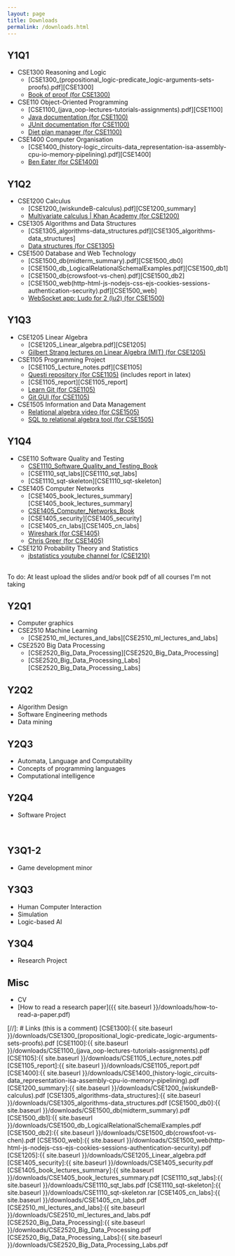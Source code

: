 ```yaml
---
layout: page
title: Downloads
permalink: /downloads.html
---
```


## Y1Q1
* CSE1300 Reasoning and Logic
  * [CSE1300_(propositional_logic-predicate_logic-arguments-sets-proofs).pdf][CSE1300]
  * [Book of proof (for CSE1300)](https://www.people.vcu.edu/~rhammack/BookOfProof/)
* CSE110 Object-Oriented Programming
  * [CSE1100_(java_oop-lectures-tutorials-assignments).pdf][CSE1100]
  * [Java documentation (for CSE1100)](https://docs.oracle.com/en/java/javase/11/docs/api/index.html)
  * [JUnit documentation (for CSE1100)](https://junit.org/junit5/docs/current/api/org.junit.jupiter.api/org/junit/jupiter/api/Assertions.html)
  * [Diet plan manager (for CSE1100)](https://github.com/skirienkopanea/diet)
* CSE1400 Computer Organisation
  * [CSE1400_(history-logic_circuits-data_representation-isa-assembly-cpu-io-memory-pipelining).pdf][CSE1400]
  * [Ben Eater (for CSE1400)](https://eater.net/)

## Y1Q2
* CSE1200 Calculus
  * [CSE1200_(wiskundeB-calculus).pdf][CSE1200_summary]
  * [Multivariate calculus \| Khan Academy (for CSE1200)](https://www.khanacademy.org/math/multivariable-calculus)
* CSE1305 Algorithms and Data Structures
  * [CSE1305_algorithms-data_structures.pdf][CSE1305_algorithms-data_structures]
  * [Data structures (for CSE1305)](https://fa20.datastructur.es/)
* CSE1500 Database and Web Technology
  * [CSE1500_db(midterm_summary).pdf][CSE1500_db0]
  * [CSE1500_db_LogicalRelationalSchemalExamples.pdf][CSE1500_db1]
  * [CSE1500_db(crowsfoot-vs-chen).pdf][CSE1500_db2] 
  * [CSE1500_web(http-html-js-nodejs-css-ejs-cookies-sessions-authentication-security).pdf][CSE1500_web]
  * [WebSocket app: Ludo for 2 (lu2) (for CSE1500)](https://github.com/skirienkopanea/lu2)

## Y1Q3
* CSE1205 Linear Algebra
  * [CSE1205_Linear_algebra.pdf][CSE1205] 
  * [Gilbert Strang lectures on Linear Algebra (MIT) (for CSE1205)](https://www.youtube.com/playlist?list=PL49CF3715CB9EF31D)
* CSE1105 Programming Project
  * [CSE1105_Lecture_notes.pdf][CSE1105] 
  * [Questi repository (for CSE1105)](https://github.com/skirienkopanea/questi) (includes report in latex)
  * [CSE1105_report][CSE1105_report]
  * [Learn Git (for CSE1105)](https://learngitbranching.js.org/)
  * [Git GUI (for CSE1105)](https://www.sourcetreeapp.com/)
* CSE1505 Information and Data Management
  * [Relational algebra video (for CSE1505)](https://www.youtube.com/watch?v=tii7xcFilOA)
  * [SQL to relational algebra tool (for CSE1505)](https://dbis-uibk.github.io/relax/calc/local/uibk/local/0)

## Y1Q4
* CSE110 Software Quality and Testing
  * [CSE1110_Software_Quality_and_Testing_Book](https://sttp.site)
  * [CSE1110_sqt_labs][CSE1110_sqt_labs]
  * [CSE1110_sqt-skeleton][CSE1110_sqt-skeleton]
* CSE1405 Computer Networks
  * [CSE1405_book_lectures_summary][CSE1405_book_lectures_summary]
  * [CSE1405_Computer_Networks_Book](http://index-of.es/Varios-2/Computer%20Networks%205th%20Edition.pdf#page=1)
  * [CSE1405_security][CSE1405_security]
  * [CSE1405_cn_labs][CSE1405_cn_labs]
  * [Wireshark (for CSE1405)](https://www.wireshark.org/)
  * [Chris Greer (for CSE1405)](https://www.youtube.com/watch?v=OU-A2EmVrKQ)
* CSE1210 Probability Theory and Statistics
  * [jbstatistics youtube channel for (CSE1210)](https://www.youtube.com/user/jbstatistics)

<br>
To do: At least upload the slides and/or book pdf of all courses I'm not taking

## Y2Q1
* Computer graphics
* CSE2510 Machine Learning
  * [CSE2510_ml_lectures_and_labs][CSE2510_ml_lectures_and_labs]
* CSE2520 Big Data Processing
  * [CSE2520_Big_Data_Processing][CSE2520_Big_Data_Processing]
  * [CSE2520_Big_Data_Processing_Labs][CSE2520_Big_Data_Processing_Labs]

## Y2Q2
* Algorithm Design
* Software Engineering methods
* Data mining

## Y2Q3
* Automata, Language and Computability
* Concepts of programming languages
* Computational intelligence

## Y2Q4
* Software Project

<br>

## Y3Q1-2
* Game development minor

## Y3Q3
* Human Computer Interaction
* Simulation
* Logic-based AI

## Y3Q4
* Research Project

## Misc
* CV
* [How to read a research paper]({{ site.baseurl }}/downloads/how-to-read-a-paper.pdf)

[//]: # Links (this is a comment)
[CSE1300]:{{ site.baseurl }}/downloads/CSE1300_(propositional_logic-predicate_logic-arguments-sets-proofs).pdf
[CSE1100]:{{ site.baseurl }}/downloads/CSE1100_(java_oop-lectures-tutorials-assignments).pdf
[CSE1105]:{{ site.baseurl }}/downloads/CSE1105_Lecture_notes.pdf
[CSE1105_report]:{{ site.baseurl }}/downloads/CSE1105_report.pdf
[CSE1400]:{{ site.baseurl }}/downloads/CSE1400_(history-logic_circuits-data_representation-isa-assembly-cpu-io-memory-pipelining).pdf
[CSE1200_summary]:{{ site.baseurl }}/downloads/CSE1200_(wiskundeB-calculus).pdf
[CSE1305_algorithms-data_structures]:{{ site.baseurl }}/downloads/CSE1305_algorithms-data_structures.pdf
[CSE1500_db0]:{{ site.baseurl }}/downloads/CSE1500_db(midterm_summary).pdf
[CSE1500_db1]:{{ site.baseurl }}/downloads/CSE1500_db_LogicalRelationalSchemalExamples.pdf
[CSE1500_db2]:{{ site.baseurl }}/downloads/CSE1500_db(crowsfoot-vs-chen).pdf
[CSE1500_web]:{{ site.baseurl }}/downloads/CSE1500_web(http-html-js-nodejs-css-ejs-cookies-sessions-authentication-security).pdf
[CSE1205]:{{ site.baseurl }}/downloads/CSE1205_Linear_algebra.pdf
[CSE1405_security]:{{ site.baseurl }}/downloads/CSE1405_security.pdf
[CSE1405_book_lectures_summary]:{{ site.baseurl }}/downloads/CSE1405_book_lectures_summary.pdf
[CSE1110_sqt_labs]:{{ site.baseurl }}/downloads/CSE1110_sqt_labs.pdf
[CSE1110_sqt-skeleton]:{{ site.baseurl }}/downloads/CSE1110_sqt-skeleton.rar
[CSE1405_cn_labs]:{{ site.baseurl }}/downloads/CSE1405_cn_labs.pdf
[CSE2510_ml_lectures_and_labs]:{{ site.baseurl }}/downloads/CSE2510_ml_lectures_and_labs.pdf
[CSE2520_Big_Data_Processing]:{{ site.baseurl }}/downloads/CSE2520_Big_Data_Processing.pdf
[CSE2520_Big_Data_Processing_Labs]:{{ site.baseurl }}/downloads/CSE2520_Big_Data_Processing_Labs.pdf